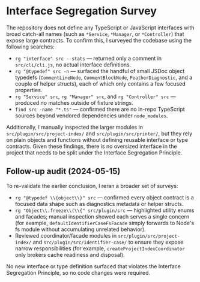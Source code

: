 # Interface Segregation Survey

The repository does not define any TypeScript or JavaScript interfaces with broad catch-all names
(such as `*Service`, `*Manager`, or `*Controller`) that expose large contracts. To confirm this, I
surveyed the codebase using the following searches:

- `rg "interface" src --stats` — returned only a comment in `src/cli/cli.js`, no actual interface definitions.
- `rg "@typedef" src -n` — surfaced the handful of small JSDoc object typedefs (`CommentLineNode`, `CommentBlockNode`, `FeatherDiagnostic`, and a couple of helper structs), each of which only contains a few focused properties.
- `rg "Service" src`, `rg "Manager" src`, and `rg "Controller" src` — produced no matches outside of fixture strings.
- `find src -name "*.ts"` — confirmed there are no in-repo TypeScript sources beyond vendored dependencies under `node_modules`.

Additionally, I manually inspected the larger modules in `src/plugin/src/project-index/` and
`src/plugin/src/printer/`, but they rely on plain objects and functions without defining reusable
interface or type contracts. Given these findings, there is no oversized interface in the project
that needs to be split under the Interface Segregation Principle.

## Follow-up audit (2024-05-15)

To re-validate the earlier conclusion, I reran a broader set of surveys:

- `rg "@typedef \\{object\\}" src` — confirmed every object contract is a focused data shape such as
  diagnostics metadata or helper structs.
- `rg "Object\\.freeze\\(\\{" src/plugin/src` — highlighted utility enums and facades; manual inspection
  showed each serves a single concern (for example, `defaultIdentifierCaseFsFacade` simply forwards
  to Node's fs module without accumulating unrelated behavior).
- Reviewed coordinator/facade modules in `src/plugin/src/project-index/` and
  `src/plugin/src/identifier-case/` to ensure they expose narrow responsibilities (for example,
  `createProjectIndexCoordinator` only brokers cache readiness and disposal).

No new interface or type definition surfaced that violates the Interface Segregation Principle, so
no code changes were required.

